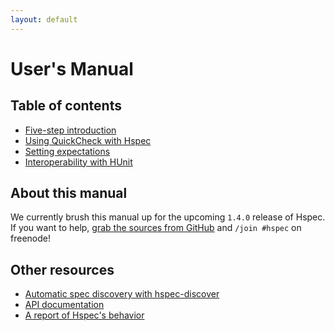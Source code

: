 ```yaml
---
layout: default
---
```


# User's Manual

## Table of contents

* [Five-step introduction](getting-started.html)
* [Using QuickCheck with Hspec](quickcheck.html)
* [Setting expectations](expectations.html)
* [Interoperability with HUnit](hunit.html)

## About this manual

We currently brush this manual up for the upcoming `1.4.0` release of Hspec.
If you want to help,
[grab the sources from GitHub](https://github.com/hspec/hspec) and
`/join #hspec` on freenode!

## Other resources

* [Automatic spec discovery with hspec-discover](https://github.com/hspec/hspec/tree/master/hspec-discover#readme)
* [API documentation](http://hackage.haskell.org/packages/archive/hspec/latest/doc/html/Test-Hspec.html)
* [A report of Hspec's behavior](report.html)

